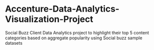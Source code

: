 # Accenture-Data-Analytics-Visualization-Project
Social Buzz Client Data Analytics project to highlight their top 5 content categories based on aggregate popularity using Social buzz sample datasets 

